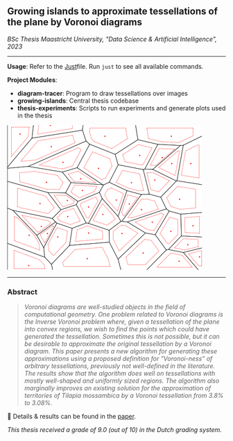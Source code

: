 ## Growing islands to approximate tessellations of the plane by Voronoi diagrams  
*BSc Thesis Maastricht University, "Data Science & Artificial Intelligence", 2023*

___

**Usage**: Refer to the [Just](https://github.com/casey/just)file. Run `just` to see all available commands.

**Project Modules**:
- **diagram-tracer**: Program to draw tessellations over images
- **growing-islands**: Central thesis codebase
- **thesis-experiments**: Scripts to run experiments and generate plots used in the thesis

![](misc/images/growing.gif)
___

### Abstract

> _Voronoi diagrams are well-studied objects in the field of computational geometry. One problem related to Voronoi diagrams is the Inverse Voronoi problem where, given a tessellation of the plane into convex regions, we wish to find the points which could have generated the tessellation. Sometimes this is not possible, but it can be desirable to approximate the original tessellation by a Voronoi diagram. This paper presents a new algorithm for generating these approximations using a proposed definition for ”Voronoi-ness” of arbitrary tessellations, previously not well-defined in the literature. The results show that the algorithm does well on tessellations with mostly well-shaped and uniformly sized regions. The algorithm also marginally improves an existing solution for the approximation of territories of Tilapia mossambica by a Voronoi tessellation from 3.8% to 3.08%._


📃 Details & results can be found in the [paper](report.pdf).

*This thesis received a grade of 9.0 (out of 10) in the Dutch grading system.*
